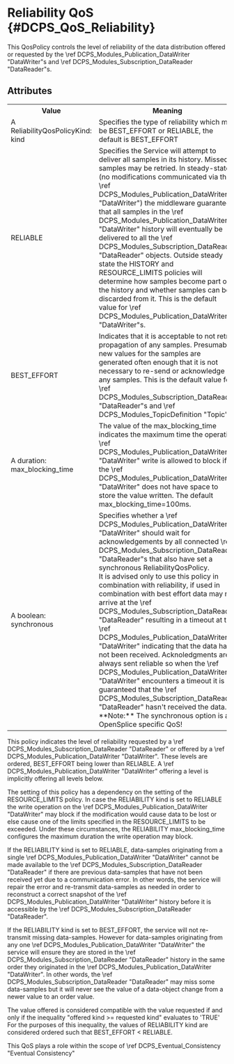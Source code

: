 Reliability QoS              {#DCPS_QoS_Reliability}
===============

This QosPolicy controls the level of reliability of the data distribution offered or
requested by the \ref DCPS_Modules_Publication_DataWriter "DataWriter"s and \ref DCPS_Modules_Subscription_DataReader "DataReader"s.

Attributes
----------
<table>
    <tr>
        <th>Value</th>
        <th>Meaning</th>
        <th>Concerns</th>
        <th>RxO</th>
        <th>Changeable</th>
    </tr>
    <tr>
        <td>
            A ReliabilityQosPolicyKind:<br/>
            kind
        </td>
        <td>
            Specifies the type of reliability which may be BEST_EFFORT or RELIABLE, the default is BEST_EFFORT
        </td>
        <td rowspan="4">
            \ref DCPS_Modules_TopicDefinition "Topic",
            \ref DCPS_Modules_Subscription_DataReader "DataReader",
            \ref DCPS_Modules_Publication_DataWriter "DataWriter"
        </td>
        <td rowspan="4">Yes</td>
        <td rowspan="4">No</td>
    </tr>
    <tr>
        <td>RELIABLE</td>
        <td>
            Specifies the Service will attempt to
            deliver all samples in its history.
            Missed samples may be retried. In
            steady-state (no modifications
            communicated via the \ref DCPS_Modules_Publication_DataWriter "DataWriter")
            the middleware guarantees that all
            samples in the \ref DCPS_Modules_Publication_DataWriter "DataWriter" history
            will eventually be delivered to all
            the \ref DCPS_Modules_Subscription_DataReader "DataReader" objects. Outside
            steady state the HISTORY and
            RESOURCE_LIMITS policies will
            determine how samples become part
            of the history and whether samples
            can be discarded from it. This is the
            default value for \ref DCPS_Modules_Publication_DataWriter "DataWriter"s.
        </td>
    </tr>
    <tr>
        <td>BEST_EFFORT</td>
        <td>
            Indicates that it is acceptable to not
            retry propagation of any samples.
            Presumably new values for the
            samples are generated often enough
            that it is not necessary to re-send or
            acknowledge any samples. This is
            the default value for \ref DCPS_Modules_Subscription_DataReader "DataReader"s
            and \ref DCPS_Modules_TopicDefinition "Topic"s.
        </td>
    </tr>
    <tr>
        <td>
            A duration:<br/>
            max_blocking_time</td>
        <td>
            The value of the max_blocking_time
            indicates the maximum time the
            operation \ref DCPS_Modules_Publication_DataWriter "DataWriter" write is
            allowed to block if the \ref DCPS_Modules_Publication_DataWriter "DataWriter"
            does not have space to store the
            value written. The default
            max_blocking_time=100ms.
        </td>
    </tr>
    <tr>
        <td>
            A boolean:<br/>
            synchronous
        </td>
        <td>
            Specifies whether a \ref DCPS_Modules_Publication_DataWriter "DataWriter" should wait for acknowledgements by all connected \ref DCPS_Modules_Subscription_DataReader "DataReader"s that also have set a synchronous ReliabilityQosPolicy. <br/>It is advised only to use this policy in combination with reliability, if used in combination with best effort data may not arrive at the \ref DCPS_Modules_Subscription_DataReader "DataReader" resulting in a timeout at the \ref DCPS_Modules_Publication_DataWriter "DataWriter" indicating that the data has not been received. Acknoledgments are always sent reliable so when the \ref DCPS_Modules_Publication_DataWriter "DataWriter" encounters a timeout it is guaranteed that the \ref DCPS_Modules_Subscription_DataReader "DataReader" hasn't received the data.<br/> **Note:** The synchronous option is an OpenSplice specific QoS!
        </td>
        <td>
            \ref DCPS_Modules_Subscription_DataReader "DataReader",
            \ref DCPS_Modules_Publication_DataWriter "DataWriter"
        </td>
        <td>No</td>
        <td>No</td>
     </tr>
</table>

This policy indicates the level of reliability requested by a \ref DCPS_Modules_Subscription_DataReader "DataReader" or offered by a \ref DCPS_Modules_Publication_DataWriter "DataWriter". These levels are ordered, BEST_EFFORT being lower than RELIABLE. A \ref DCPS_Modules_Publication_DataWriter "DataWriter" offering a level is implicitly offering all levels
below.

The setting of this policy has a dependency on the setting of the RESOURCE_LIMITS policy. In case the RELIABILITY kind is set to RELIABLE the write operation on the \ref DCPS_Modules_Publication_DataWriter "DataWriter" may block if the modification would cause data to be lost or else cause one of the limits specified in the RESOURCE_LIMITS to be exceeded. Under these circumstances, the RELIABILITY max_blocking_time configures the maximum duration the write operation may block.

If the RELIABILITY kind is set to RELIABLE, data-samples originating from a single \ref DCPS_Modules_Publication_DataWriter "DataWriter" cannot be made available to the \ref DCPS_Modules_Subscription_DataReader "DataReader" if there are previous data-samples that have not been received yet due to a communication error. In other words, the service will repair the error and re-transmit data-samples as needed in order to reconstruct a correct snapshot of the \ref DCPS_Modules_Publication_DataWriter "DataWriter" history before it is accessible by the \ref DCPS_Modules_Subscription_DataReader "DataReader".

If the RELIABILITY kind is set to BEST_EFFORT, the service will not re-transmit missing data-samples. However for data-samples originating from any one \ref DCPS_Modules_Publication_DataWriter "DataWriter" the service will ensure they are stored in the \ref DCPS_Modules_Subscription_DataReader "DataReader" history in the same order they originated in the \ref DCPS_Modules_Publication_DataWriter "DataWriter". In other words, the \ref DCPS_Modules_Subscription_DataReader "DataReader" may miss some data-samples but it will never see the value of a data-object change from a newer value to an order value.

The value offered is considered compatible with the value requested if and only if the inequality "offered kind >= requested kind" evaluates to 'TRUE'
For the purposes of this inequality, the values of RELIABILITY kind are considered ordered such that BEST_EFFORT < RELIABLE.

This QoS plays a role within the scope of \ref DCPS_Eventual_Consistency "Eventual Consistency"



